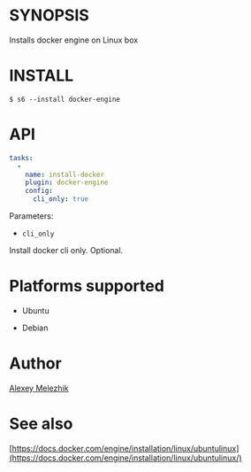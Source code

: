# SYNOPSIS

Installs docker engine on Linux box

# INSTALL

    $ s6 --install docker-engine

# API

```yaml
tasks:
  -
    name: install-docker
    plugin: docker-engine
    config:
      cli_only: true
```

Parameters:

* `cli_only`

Install docker cli only. Optional.

# Platforms supported

* Ubuntu

* Debian

# Author

[Alexey Melezhik](mailto:melezhik@gmail.com)

# See also

[https://docs.docker.com/engine/installation/linux/ubuntulinux](https://docs.docker.com/engine/installation/linux/ubuntulinux/)
